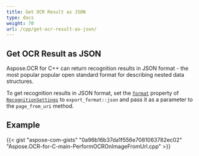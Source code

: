```yaml
---
title: Get OCR Result as JSON
type: docs
weight: 70
url: /cpp/get-ocr-result-as-json/
---
```


## **Get OCR Result as JSON**

Aspose.OCR for C++ can return recognition results in JSON format - the most popular popular open standard format for describing nested data structures.

To get recognition results in JSON format, set the [`format`](https://reference.aspose.com/ocr/cpp/struct/recognition_settings#aab0df293b6cdbb8289677e42747697ee) property of [`RecognitionSettings`](https://reference.aspose.com/ocr/cpp/struct/recognition_settings) to `export_format::json` and pass it as a parameter to the `page_from_uri` method.

## Example

{{< gist "aspose-com-gists" "0a96b16b37da1f556e7081063782ec02" "Aspose.OCR-for-C-main-PerformOCROnImageFromUrl.cpp" >}}
